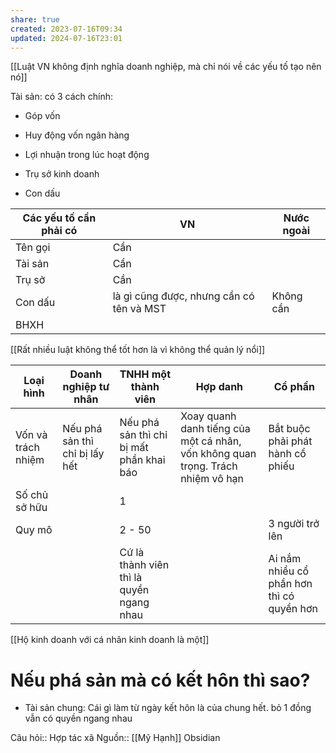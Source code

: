```yaml
---
share: true
created: 2023-07-16T09:34
updated: 2024-07-16T23:01
---
```

[[Luật VN không định nghĩa doanh nghiệp, mà chỉ nói về các yếu tố tạo nên nó]]

Tài sản: có 3 cách chính:
- Góp vốn
- Huy động vốn ngân  hàng
- Lợi nhuận trong lúc hoạt động

- Trụ sở kinh doanh
- Con dấu 

| Các yếu tố cần phải có | VN                                       | Nước ngoài |
| ---------------------- | ---------------------------------------- | ---------- |
| Tên gọi                | Cần                                      |            |
| Tài sản                | Cần                                      |            |
| Trụ sở                 | Cần                                      |            |
| Con dấu                | là gì cũng được, nhưng cần có tên và MST | Không cần  |
| BHXH                   |                                          |            |
[[Rất nhiều luật không thể tốt hơn là vì không thể quản lý nổi]]

| Loại hình          | Doanh nghiệp tư nhân           | TNHH một thành viên                      | Hợp danh                                                                        | Cổ phần                                   |
| ------------------ | ------------------------------ | ---------------------------------------- | ------------------------------------------------------------------------------- | ----------------------------------------- |
| Vốn và trách nhiệm | Nếu phá sản thì chỉ bị lấy hết | Nếu phá sản thì chỉ bị mất phần khai báo | Xoay quanh danh tiếng của một cá nhân, vốn không quan trọng. Trách nhiệm vô hạn | Bắt buộc phải phát hành cổ phiếu          |
| Số chủ sở hữu      |                                | 1                                        |                                                                                 |                                           |
| Quy mô             |                                | 2 - 50                                   |                                                                                 | 3 người trở lên                           |
|                    |                                | Cứ là thành viên thì là quyền ngang nhau |                                                                                 | Ai nắm nhiều cổ phần hơn thì có quyền hơn |

[[Hộ kinh doanh với cá nhân kinh doanh là một]] 

# Nếu phá sản mà có kết hôn thì  sao?
- Tài sản chung: Cái gì làm từ ngày kết hôn là của chung hết. bỏ 1 đồng vẫn có quyền ngang nhau

Câu hỏi:: Hợp tác xã
Nguồn:: [[Mỹ Hạnh]]
Obsidian
